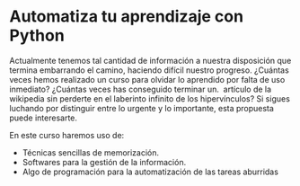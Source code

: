 # Automatiza tu aprendizaje con Python

Actualmente tenemos tal cantidad de información a nuestra disposición que termina embarrando el camino, haciendo difícil nuestro progreso. ¿Cuántas veces hemos realizado un curso para olvidar lo aprendido por falta de uso inmediato? ¿Cuántas veces has conseguido terminar un.  artículo de la wikipedia sin perderte en el laberinto infinito de los hipervínculos? Si sigues luchando por distinguir entre lo urgente y lo importante, esta propuesta puede interesarte.

En este curso haremos uso de:

* Técnicas sencillas de memorización.
* Softwares para la gestión de la información.
* Algo de programación para la automatización de las tareas aburridas

  




